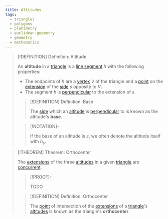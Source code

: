```yaml
---
title: Altitudes
tags:
  - triangles
  - polygons
  - planimetry
  - euclidean-geometry
  - geometry
  - mathematics
---
```


>[!DEFINITION] Definition: Altitude
>
>An **altitude** in a [triangle](../Triangles.md) is a [line segment](../../../../Curves/Straight%20Lines/Line%20Segments.md) $h$ with the following properties:
>- The endpoints of $h$ are a [vertex](../../Polygons.md) $V$ of the triangle and a [point](../../../../Euclidean%20Geometry.md) on the [extension](../../../../Curves/Straight%20Lines/Line%20Segments.md) of the [side](../../Polygons.md) $s$ opposite to $V$.
>- The segment $h$ is [perpendicular](../../../../Curves/Straight%20Lines/Angle%20between%20Lines.md) to the extension of $s$.
>
>>[!DEFINITION] Definition: Base
>>
>>The [side](../../Polygons.md) which an [altitude](Altitudes.md) is [perpendicular](../../../../Curves/Straight%20Lines/Angle%20between%20Lines.md) to is known as the altitude's **base**.
>> 
>
>>[!NOTATION]-
>>
>>If the base of an altitude is $s$, we often denote the altitude itself with $h_s$.
>>
>

>[!THEOREM] Theorem: Orthocenter
>
>The [extensions](../../../../Curves/Straight%20Lines/Line%20Segments.md) of the three [altitudes](Altitudes.md) in a given [triangle](../Triangles.md) are [concurrent](../../../../Curves/Straight%20Lines/Concurrent%20Lines.md).
>
>>[!PROOF]-
>>
>>TODO
>>
>
>>[!DEFINITION] Definition: Orthocenter
>>
>>The [point](../../../../Euclidean%20Geometry.md) of intersection of the [extensions](../../../../Curves/Straight%20Lines/Line%20Segments.md) of a [triangle](../Triangles.md)'s [altitudes](Altitudes.md)  is known as the triangle's **orthocenter**.
>>
>